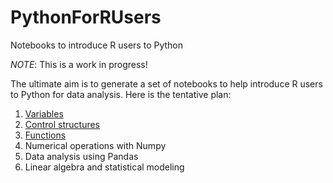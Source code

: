 # PythonForRUsers
Notebooks to introduce R users to Python

*NOTE*: This is a work in progress!

The ultimate aim is to generate a set of notebooks to help introduce R users to Python for data analysis. Here is the tentative plan:

1. [Variables](notebooks/Part1_Variables.ipynb)
2. [Control structures](notebooks/Part1_ControlStructures.ipynb)
3. [Functions]((notebooks/Part3_Functions.ipynb))
4. Numerical operations with Numpy
5. Data analysis using Pandas
6. Linear algebra and statistical modeling
